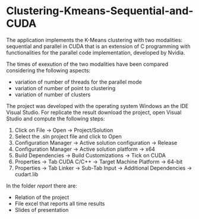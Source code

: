 # Clustering-Kmeans-Sequential-and-CUDA

The application implements the K-Means clustering with two modalities: sequential and parallel in CUDA that is an extension of C programming with functionalities for the parallel code implementation, developed by Nvidia.

The times of exexution of the two modalities have been compared considering the following aspects:
- variation of number of threads for the parallel mode
- variation of number of point to clustering
- variation of number of clusters

The project was developed with the operating system Windows an the IDE Visual Studio. For replicate the result download the project, open Visual Studio and compute the following steps:
1. Click on File -> Open -> Project/Solution
2. Select the .sln project file and click to Open
3. Configuration Manager -> Active solution configuration -> Release
4. Configuration Manager -> Active solution platform -> x64
5. Build Dependencies -> Build Customizations -> Tick on CUDA
6. Properties -> Tab CUDA C/C++ -> Target Machine Platform -> 64-bit
7. Properties -> Tab Linker -> Sub-Tab Input -> Additional Dependencies -> cudart.lib 

In the folder _report_ there are:
- Relation of the project
- File excel that reports all time results
- Slides of presentation
